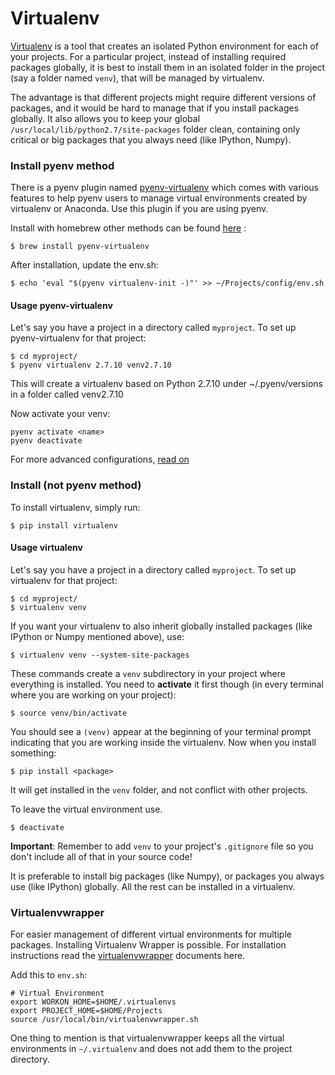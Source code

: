 # Virtualenv

[Virtualenv](http://www.virtualenv.org/) is a tool that creates an isolated Python environment for each of your projects. For a particular project, instead of installing required packages globally, it is best to install them in an isolated folder in the project (say a folder named `venv`), that will be managed by virtualenv.

The advantage is that different projects might require different versions of packages, and it would be hard to manage that if you install packages globally. It also allows you to keep your global `/usr/local/lib/python2.7/site-packages` folder clean, containing only critical or big packages that you always need (like IPython, Numpy).

### Install pyenv method
There is a pyenv plugin named [pyenv-virtualenv](https://github.com/yyuu/pyenv-virtualenv) which comes with various features to help pyenv users to manage virtual environments created by virtualenv or Anaconda. Use this plugin if you are using pyenv.

Install with homebrew other methods can be found [here](https://github.com/yyuu/pyenv-virtualenv#installation) :

    $ brew install pyenv-virtualenv

After installation, update the env.sh:

    $ echo 'eval "$(pyenv virtualenv-init -)"' >> ~/Projects/config/env.sh

#### Usage pyenv-virtualenv
Let's say you have a project in a directory called `myproject`. To set up pyenv-virtualenv for that project:

    $ cd myproject/
    $ pyenv virtualenv 2.7.10 venv2.7.10

This will create a virtualenv based on Python 2.7.10 under ~/.pyenv/versions in a folder called venv2.7.10

Now activate your venv:

    pyenv activate <name>
    pyenv deactivate

For more advanced configurations, [read on](https://github.com/yyuu/pyenv-virtualenv#installation)

### Install (not pyenv method)
To install virtualenv, simply run:

    $ pip install virtualenv

#### Usage virtualenv

Let's say you have a project in a directory called `myproject`. To set up virtualenv for that project:

    $ cd myproject/
    $ virtualenv venv

If you want your virtualenv to also inherit globally installed packages (like IPython or Numpy mentioned above), use:

    $ virtualenv venv --system-site-packages

These commands create a `venv` subdirectory in your project where everything is installed. You need to **activate** it first though (in every terminal where you are working on your project):

    $ source venv/bin/activate

You should see a `(venv)` appear at the beginning of your terminal prompt indicating that you are working inside the virtualenv. Now when you install something:

    $ pip install <package>

It will get installed in the `venv` folder, and not conflict with other projects.

To leave the virtual environment use.

    $ deactivate

**Important**: Remember to add `venv` to your project's `.gitignore` file so you don't include all of that in your source code!

It is preferable to install big packages (like Numpy), or packages you always use (like IPython) globally. All the rest can be installed in a virtualenv.

### Virtualenvwrapper
For easier management of different virtual environments for multiple packages. Installing Virtualenv Wrapper is possible. For installation instructions read the [virtualenvwrapper](http://virtualenvwrapper.readthedocs.org/en/latest/index.html) documents here.

Add this to `env.sh`:

    # Virtual Environment
    export WORKON_HOME=$HOME/.virtualenvs
    export PROJECT_HOME=$HOME/Projects
    source /usr/local/bin/virtualenvwrapper.sh

One thing to mention is that virtualenvwrapper keeps all the virtual environments in `~/.virtualenv` and does not add them to the project directory.
